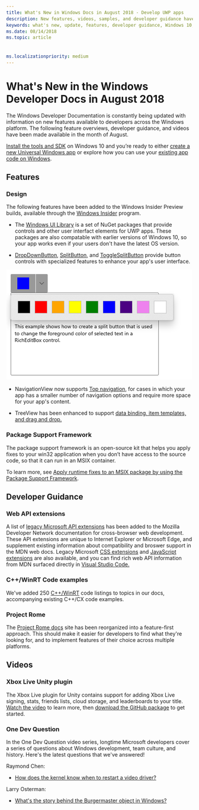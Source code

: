 ```yaml
---
title: What's New in Windows Docs in August 2018 - Develop UWP apps
description: New features, videos, samples, and developer guidance have been added to the Windows 10 developer documentation for August 2018.
keywords: what's new, update, features, developer guidance, Windows 10, august
ms.date: 08/14/2018
ms.topic: article


ms.localizationpriority: medium
---
```

# What's New in the Windows Developer Docs in August 2018

The Windows Developer Documentation is constantly being updated with information on new features available to developers across the Windows platform. The following feature overviews, developer guidance, and videos have been made available in the month of August.

[Install the tools and SDK](https://developer.microsoft.com/windows/downloads#_blank) on Windows 10 and you’re ready to either [create a new Universal Windows app](../get-started/create-uwp-apps.md) or explore how you can use your [existing app code on Windows](../porting/index.md).

## Features

### Design

The following features have been added to the Windows Insider Preview builds, available through the [Windows Insider](https://insider.windows.com/) program.

* The [Windows UI Library](/uwp/toolkits/winui/) is a set of NuGet packages that provide controls and other user interfact elements for UWP apps. These packages are also compatable with earlier versions of Windows 10, so your app works even if your users don't have the latest OS version.

* [DropDownButton](/windows/apps/design/controls/buttons#create-a-drop-down-button), [SplitButton](/windows/apps/design/controls/buttons#create-a-split-button), and [ToggleSplitButton](/windows/apps/design/controls/buttons#create-a-toggle-split-button) provide button controls with specialized features to enhance your app's user interface.

![A split button for selecting foreground color](images/split-button-rtb.png)

* NavigationView now supports [Top navigation](/windows/apps/design/controls-and-patterns/navigationview), for cases in which your app has a smaller number of navigation options and require more space for your app's content.

* TreeView has been enhanced to support [data binding, item templates, and drag and drop.](/windows/apps/design/controls/tree-view)

### Package Support Framework

The package support framework is an open-source kit that helps you apply fixes to your win32 application when you don’t have access to the source code, so that it can run in an MSIX container.

To learn more, see [Apply runtime fixes to an MSIX package by using the Package Support Framework](/windows/msix/psf/package-support-framework).

## Developer Guidance

### Web API extensions

A list of [legacy Microsoft API extensions](https://developer.mozilla.org/docs/Web/API/Microsoft_API_extensions) has been added to the Mozilla Developer Network documentation for cross-browser web development. These API extensions are unique to Internet Explorer or Microsoft Edge, and supplement existing information about compatibility and broswer support in the MDN web docs. Legacy Microsoft [CSS extensions](https://developer.mozilla.org/docs/Web/CSS/Microsoft_Extensions) and [JavaScript extensions](https://developer.mozilla.org/docs/Web/JavaScript/Microsoft_JavaScript_extensions) are also available, and you can find rich web API information from MDN surfaced directly in [Visual Studio Code.](https://code.visualstudio.com/updates/v1_25#_new-css-pseudo-selectors-and-pseudo-elements-from-mdn)

### C++/WinRT Code examples

We've added 250 [C++/WinRT](../cpp-and-winrt-apis/index.md) code listings to topics in our docs, accompanying existing C++/CX code examples.

### Project Rome

The [Project Rome docs](/windows/project-rome/) site has been reorganized into a feature-first approach. This should make it easier for developers to find what they're looking for, and to implement features of their choice across multiple platforms.

## Videos

### Xbox Live Unity plugin

The Xbox Live plugin for Unity contains support for adding Xbox Live signing, stats, friends lists, cloud storage, and leaderboards to your title. [Watch the video](https://youtu.be/fVQZ-YgwNpY) to learn more, then [download the GitHub package](/gaming/xbox-live/get-started/setup-ide/creators/unity-win10/live-cr-unity-win10-nav?WT.mc_id=windowsdocs-twi) to get started.

### One Dev Question

In the One Dev Question video series, longtime Microsoft developers cover a series of questions about Windows development, team culture, and history. Here's the latest questions that we've answered!

Raymond Chen:

* [How does the kernel know when to restart a video driver?](https://youtu.be/3SNAdyO1l5c)

Larry Osterman:

* [What's the story behind the Burgermaster object in Windows?](https://youtu.be/0TDSbyAIvX0)